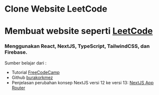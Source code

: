 # Clone Website LeetCode
<h1>Membuat website seperti <a href="https://leetcode.com/explore" target="_blank">LeetCode</a></h1>
<h3>Menggunakan React, NextJS, TypeScript, TailwindCSS, dan Firebase.</h3>
<p>Sumber belajar dari : <br>
<ul>
  <li>Tutorial <a href="https://www.freecodecamp.org/news/build-and-deploy-a-leetcode-clone-with-react-next-js-typescript-tailwind-css-firebase" target="_blank">FreeCodeCamp</a></li>
  <li>Github <a href="https://github.com/burakorkmez/leetcode-clone-youtube" target="_blank">burakorkmez</a>
 <li>Penjelasan perubahan konsep NextJS versi 12 ke versi 13: <a href="https://www.youtube.com/watch?v=Sbl04kOL1dM" target="_blank">NextJS App Router</a></li>
  </ul>
